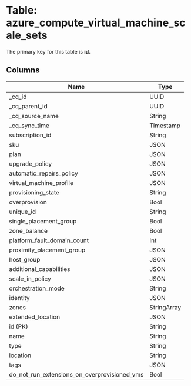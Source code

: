 # Table: azure_compute_virtual_machine_scale_sets



The primary key for this table is **id**.


## Columns
| Name          | Type          |
| ------------- | ------------- |
|_cq_id|UUID|
|_cq_parent_id|UUID|
|_cq_source_name|String|
|_cq_sync_time|Timestamp|
|subscription_id|String|
|sku|JSON|
|plan|JSON|
|upgrade_policy|JSON|
|automatic_repairs_policy|JSON|
|virtual_machine_profile|JSON|
|provisioning_state|String|
|overprovision|Bool|
|unique_id|String|
|single_placement_group|Bool|
|zone_balance|Bool|
|platform_fault_domain_count|Int|
|proximity_placement_group|JSON|
|host_group|JSON|
|additional_capabilities|JSON|
|scale_in_policy|JSON|
|orchestration_mode|String|
|identity|JSON|
|zones|StringArray|
|extended_location|JSON|
|id (PK)|String|
|name|String|
|type|String|
|location|String|
|tags|JSON|
|do_not_run_extensions_on_overprovisioned_vms|Bool|